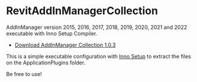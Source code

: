 # RevitAddInManagerCollection

AddInManager version 2015, 2016, 2017, 2018, 2019, 2020, 2021 and 2022 executable with Inno Setup Compiler.

* [Download AddInManager Collection 1.0.3](https://github.com/ricaun/RevitAddInManagerCollection/raw/master/Output/AddInManager%20Collection%201.0.3.exe)

This is a simple executable configuration with [Inno Setup](http://www.jrsoftware.org/isinfo.php) to extract the files on the ApplicationPlugins folder.

Be free to use!

